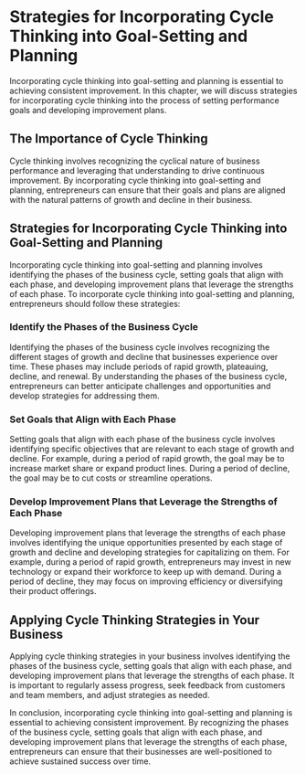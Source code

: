 Strategies for Incorporating Cycle Thinking into Goal-Setting and Planning
========================================================================================================================

Incorporating cycle thinking into goal-setting and planning is essential to achieving consistent improvement. In this chapter, we will discuss strategies for incorporating cycle thinking into the process of setting performance goals and developing improvement plans.

The Importance of Cycle Thinking
--------------------------------

Cycle thinking involves recognizing the cyclical nature of business performance and leveraging that understanding to drive continuous improvement. By incorporating cycle thinking into goal-setting and planning, entrepreneurs can ensure that their goals and plans are aligned with the natural patterns of growth and decline in their business.

Strategies for Incorporating Cycle Thinking into Goal-Setting and Planning
--------------------------------------------------------------------------

Incorporating cycle thinking into goal-setting and planning involves identifying the phases of the business cycle, setting goals that align with each phase, and developing improvement plans that leverage the strengths of each phase. To incorporate cycle thinking into goal-setting and planning, entrepreneurs should follow these strategies:

### Identify the Phases of the Business Cycle

Identifying the phases of the business cycle involves recognizing the different stages of growth and decline that businesses experience over time. These phases may include periods of rapid growth, plateauing, decline, and renewal. By understanding the phases of the business cycle, entrepreneurs can better anticipate challenges and opportunities and develop strategies for addressing them.

### Set Goals that Align with Each Phase

Setting goals that align with each phase of the business cycle involves identifying specific objectives that are relevant to each stage of growth and decline. For example, during a period of rapid growth, the goal may be to increase market share or expand product lines. During a period of decline, the goal may be to cut costs or streamline operations.

### Develop Improvement Plans that Leverage the Strengths of Each Phase

Developing improvement plans that leverage the strengths of each phase involves identifying the unique opportunities presented by each stage of growth and decline and developing strategies for capitalizing on them. For example, during a period of rapid growth, entrepreneurs may invest in new technology or expand their workforce to keep up with demand. During a period of decline, they may focus on improving efficiency or diversifying their product offerings.

Applying Cycle Thinking Strategies in Your Business
---------------------------------------------------

Applying cycle thinking strategies in your business involves identifying the phases of the business cycle, setting goals that align with each phase, and developing improvement plans that leverage the strengths of each phase. It is important to regularly assess progress, seek feedback from customers and team members, and adjust strategies as needed.

In conclusion, incorporating cycle thinking into goal-setting and planning is essential to achieving consistent improvement. By recognizing the phases of the business cycle, setting goals that align with each phase, and developing improvement plans that leverage the strengths of each phase, entrepreneurs can ensure that their businesses are well-positioned to achieve sustained success over time.

